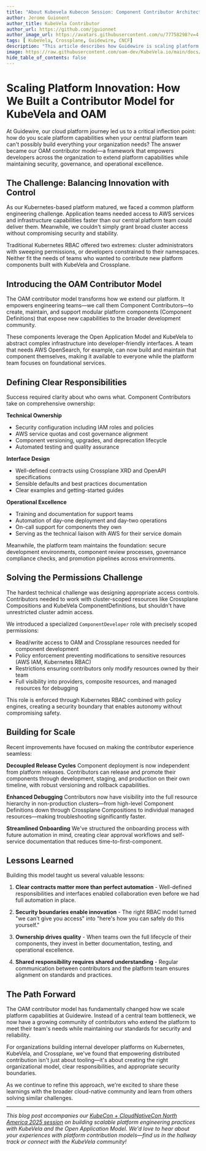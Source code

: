 ```yaml
---
title: "About Kubevela Kubecon Session: Component Contributor Architecture: Democratizing Platform Engineering With CNCF Projects"
author: Jerome Guionent
author_title: KubeVela Contributor
author_url: https://github.com/jguionnet
author_image_url: https://avatars.githubusercontent.com/u/77758298?v=4
tags: [ KubeVela, Crossplane, Guidewire, CNCF]
description: "This article describes how Guidewire is scaling platform innovation: how Guidewire built a contributor model for KubeVela."
image: https://raw.githubusercontent.com/oam-dev/KubeVela.io/main/docs/resources/KubeVela-03.png
hide_table_of_contents: false
---
```


# Scaling Platform Innovation: How We Built a Contributor Model for KubeVela and OAM

At Guidewire, our cloud platform journey led us to a critical inflection point: how do you scale platform capabilities when your central platform team can't possibly build everything your organization needs? The answer became our OAM contributor model—a framework that empowers developers across the organization to extend platform capabilities while maintaining security, governance, and operational excellence.

## The Challenge: Balancing Innovation with Control

As our Kubernetes-based platform matured, we faced a common platform engineering challenge. Application teams needed access to AWS services and infrastructure capabilities faster than our central platform team could deliver them. Meanwhile, we couldn't simply grant broad cluster access without compromising security and stability.

Traditional Kubernetes RBAC offered two extremes: cluster administrators with sweeping permissions, or developers constrained to their namespaces. Neither fit the needs of teams who wanted to contribute new platform components built with KubeVela and Crossplane.

## Introducing the OAM Contributor Model

The OAM contributor model transforms how we extend our platform. It empowers engineering teams—we call them Component Contributors—to create, maintain, and support modular platform components (Component Definitions) that expose new capabilities to the broader development community.

These components leverage the Open Application Model and KubeVela to abstract complex infrastructure into developer-friendly interfaces. A team that needs AWS OpenSearch, for example, can now build and maintain that component themselves, making it available to everyone while the platform team focuses on foundational services.

## Defining Clear Responsibilities

Success required clarity about who owns what. Component Contributors take on comprehensive ownership:

**Technical Ownership**
- Security configuration including IAM roles and policies
- AWS service quotas and cost governance alignment
- Component versioning, upgrades, and deprecation lifecycle
- Automated testing and quality assurance

**Interface Design**
- Well-defined contracts using Crossplane XRD and OpenAPI specifications
- Sensible defaults and best practices documentation
- Clear examples and getting-started guides

**Operational Excellence**
- Training and documentation for support teams
- Automation of day-one deployment and day-two operations
- On-call support for components they own
- Serving as the technical liaison with AWS for their service domain

Meanwhile, the platform team maintains the foundation: secure development environments, component review processes, governance compliance checks, and promotion pipelines across environments.

## Solving the Permissions Challenge

The hardest technical challenge was designing appropriate access controls. Contributors needed to work with cluster-scoped resources like Crossplane Compositions and KubeVela ComponentDefinitions, but shouldn't have unrestricted cluster admin access.

We introduced a specialized `ComponentDeveloper` role with precisely scoped permissions:

- Read/write access to OAM and Crossplane resources needed for component development
- Policy enforcement preventing modifications to sensitive resources (AWS IAM, Kubernetes RBAC)
- Restrictions ensuring contributors only modify resources owned by their team
- Full visibility into providers, composite resources, and managed resources for debugging

This role is enforced through Kubernetes RBAC combined with policy engines, creating a security boundary that enables autonomy without compromising safety.

## Building for Scale

Recent improvements have focused on making the contributor experience seamless:

**Decoupled Release Cycles**
Component deployment is now independent from platform releases. Contributors can release and promote their components through development, staging, and production on their own timeline, with robust versioning and rollback capabilities.

**Enhanced Debugging**
Contributors now have visibility into the full resource hierarchy in non-production clusters—from high-level Component Definitions down through Crossplane Compositions to individual managed resources—making troubleshooting significantly faster.

**Streamlined Onboarding**
We've structured the onboarding process with future automation in mind, creating clear approval workflows and self-service documentation that reduces time-to-first-component.

## Lessons Learned

Building this model taught us several valuable lessons:

1. **Clear contracts matter more than perfect automation** - Well-defined responsibilities and interfaces enabled collaboration even before we had full automation in place.

2. **Security boundaries enable innovation** - The right RBAC model turned "we can't give you access" into "here's how you can safely do this yourself."

3. **Ownership drives quality** - When teams own the full lifecycle of their components, they invest in better documentation, testing, and operational excellence.

4. **Shared responsibility requires shared understanding** - Regular communication between contributors and the platform team ensures alignment on standards and practices.

## The Path Forward

The OAM contributor model has fundamentally changed how we scale platform capabilities at Guidewire. Instead of a central team bottleneck, we now have a growing community of contributors who extend the platform to meet their team's needs while maintaining our standards for security and reliability.

For organizations building internal developer platforms on Kubernetes, KubeVela, and Crossplane, we've found that empowering distributed contribution isn't just about tooling—it's about creating the right organizational model, clear responsibilities, and appropriate security boundaries.

As we continue to refine this approach, we're excited to share these learnings with the broader cloud-native community and learn from others solving similar challenges.

---

*This blog post accompanies our [KubeCon + CloudNativeCon North America 2025 session](https://sched.co/27Fb4) on building scalable platform engineering practices with KubeVela and the Open Application Model. We'd love to hear about your experiences with platform contribution models—find us in the hallway track or connect with the KubeVela community!*